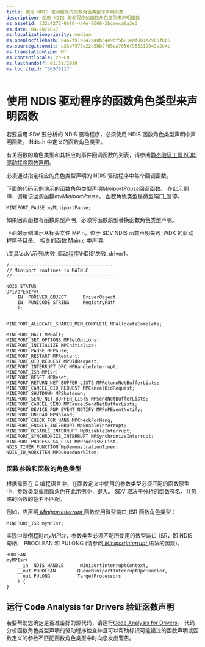 ```yaml
---
title: 使用 NDIS 驱动程序的函数角色类型来声明函数
description: 使用 NDIS 驱动程序的函数角色类型来声明函数
ms.assetid: 232c4272-0bf0-4a4e-9560-3bceeca8a3e3
ms.date: 04/20/2017
ms.localizationpriority: medium
ms.openlocfilehash: 6467f919247aa8b34e9df5b81eaf001e2965f6b5
ms.sourcegitcommit: a33b7978e22d5bb9f65ca7056f955319049a2e4c
ms.translationtype: MT
ms.contentlocale: zh-CN
ms.lasthandoff: 01/31/2019
ms.locfileid: "56576217"
---
```

# <a name="declaring-functions-by-using-function-role-types-for-ndis-drivers"></a>使用 NDIS 驱动程序的函数角色类型来声明函数


若要启用 SDV 要分析的 NDIS 驱动程序，必须使用 NDIS 函数角色类型声明中声明函数。 Ndis.h 中定义的函数角色类型。

有关函数的角色类型和其相应的事件回调函数的列表，请参阅[静态验证工具 NDIS 驱动程序函数声明](static-driver-verifier-ndis-function-declarations.md)。

必须通过指定相应的角色类型声明的 NDIS 驱动程序中每个回调函数。

下面的代码示例演示的函数角色类型声明*MiniportPause*回调函数。 在此示例中，调用该回调函数*myMiniportPause*。 函数角色类型是微型端口\_暂停。

```
MINIPORT_PAUSE myMiniportPause;
```

如果回调函数有函数原型声明，必须将函数原型替换函数角色类型声明。

下面的示例演示从标头文件 MP.h，位于 SDV NDIS 函数声明失败\_WDK 的驱动程序子目录。 相关的函数 Main.c 中声明。

\\工具\\sdv\\示例\\失败\_驱动程序\\NDIS\\失败\_driver1。

```
/--------------------------------------
// Miniport routines in MAIN.C
//--------------------------------------

NDIS_STATUS
DriverEntry(
    IN  PDRIVER_OBJECT      DriverObject,
    IN  PUNICODE_STRING     RegistryPath
    );


MINIPORT_ALLOCATE_SHARED_MEM_COMPLETE MPAllocateComplete;

MINIPORT_HALT MPHalt;
MINIPORT_SET_OPTIONS MPSetOptions;
MINIPORT_INITIALIZE MPInitialize;
MINIPORT_PAUSE MPPause;
MINIPORT_RESTART MPRestart;
MINIPORT_OID_REQUEST MPOidRequest;
MINIPORT_INTERRUPT_DPC MPHandleInterrupt;
MINIPORT_ISR MPIsr;
MINIPORT_RESET MPReset;
MINIPORT_RETURN_NET_BUFFER_LISTS MPReturnNetBufferLists;
MINIPORT_CANCEL_OID_REQUEST MPCancelOidRequest;
MINIPORT_SHUTDOWN MPShutdown;
MINIPORT_SEND_NET_BUFFER_LISTS MPSendNetBufferLists;
MINIPORT_CANCEL_SEND MPCancelSendNetBufferLists;
MINIPORT_DEVICE_PNP_EVENT_NOTIFY MPPnPEventNotify;
MINIPORT_UNLOAD MPUnload;
MINIPORT_CHECK_FOR_HANG MPCheckForHang;
MINIPORT_ENABLE_INTERRUPT MpEnableInterrupt;
MINIPORT_DISABLE_INTERRUPT MpDisableInterrupt;
MINIPORT_SYNCHRONIZE_INTERRUPT MPSynchronizeInterrupt;
MINIPORT_PROCESS_SG_LIST MPProcessSGList;
NDIS_TIMER_FUNCTION MpDemonstrationTimer;
NDIS_IO_WORKITEM MPQueuedWorkItem;
```

### <a name="span-idfunctionparametersandfunctionroletypesspanspan-idfunctionparametersandfunctionroletypesspanfunction-parameters-and-function-role-types"></a><span id="function_parameters_and_function_role_types"></span><span id="FUNCTION_PARAMETERS_AND_FUNCTION_ROLE_TYPES"></span>函数参数和函数的角色类型

根据需要在 C 编程语言中，在函数定义中使用的参数类型必须匹配的函数原型中，参数类型或函数角色在此示例中，键入。 SDV 取决于分析的函数签名，并忽略的函数的签名不匹配。

例如，应声明[ *MiniportInterrupt* ](https://msdn.microsoft.com/library/windows/hardware/ff559395)函数使用微型端口\_ISR 函数角色类型：

```
MINIPORT_ISR myMPIsr;
```

实现中断例程时*myMPIsr*，参数类型必须匹配所使用的微型端口\_ISR，即 NDIS\_句柄、 PBOOLEAN 和 PULONG (请参阅[ *MiniportInterrupt* ](https://msdn.microsoft.com/library/windows/hardware/ff559395)语法的函数)。

```
BOOLEAN 
myMPIsr(
    __in  NDIS_HANDLE      MiniportInterruptContext,
    __out PBOOLEAN        QueueMiniportInterruptDpcHandler,
    __out PULONG          TargetProcessors
    ) {
}
```

## <a name="span-idrunningcodeanalysisfordriverstoverifythefunctiondeclarationsspanspan-idrunningcodeanalysisfordriverstoverifythefunctiondeclarationsspan-running-code-analysis-for-drivers-to-verify-the-function-declarations"></a><span id="running_code_analysis_for_drivers_to_verify_the_function_declarations"></span><span id="RUNNING_CODE_ANALYSIS_FOR_DRIVERS_TO_VERIFY_THE_FUNCTION_DECLARATIONS"></span> 运行 Code Analysis for Drivers 验证函数声明


若要帮助您确定是否准备好的源代码，请运行[Code Analysis for Drivers](code-analysis-for-drivers.md)。 代码分析函数角色类型声明的驱动程序检查并且可以帮助标识可能错过的函数声明或函数定义的参数不匹配函数角色类型中时向您发出警告。

 

 





